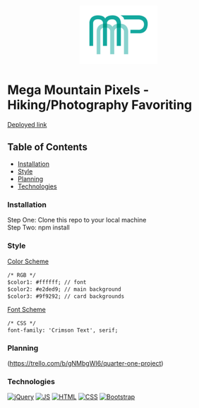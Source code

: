 <p align="center">
<a href="http://megamountainpixels.surge.sh/"><img src="img/mmp-logo.png" target="_blank" title="MMP" alt="MMP" width="35%"></a>
</p>

# Mega Mountain Pixels - Hiking/Photography Favoriting

[Deployed link](http://megamountainpixels.surge.sh/)

## Table of Contents

- [Installation](#installation)
- [Style](#style)
- [Planning](#planning)
- [Technologies](#technologies)

### Installation

Step One: Clone this repo to your local machine  
Step Two: npm install

### Style

[Color Scheme](https://coolors.co/000000-ffffff-e2ded9-9f9292-c9d5b5)
```
/* RGB */
$color1: #ffffff; // font
$color2: #e2ded9; // main background
$color3: #9f9292; // card backgrounds
```

[Font Scheme](https://fonts.googleapis.com/css?family=Crimson+Text)
```
/* CSS */
font-family: 'Crimson Text', serif;
```

### Planning

(https://trello.com/b/gNMbgWI6/quarter-one-project)

### Technologies

<a href="https://jquery.com/"><img src="public/jquery-original.svg" target="_blank" title="jQuery" alt="jQuery" width="25%"></a>
<a href="https://www.javascript.com/"><img src="public/javascript-original.svg" target="_blank" title="JS" alt="JS" width="25%"></a>
<a href="https://html.com/"><img src="public/html5-original.svg" target="_blank" title="HTML" alt="HTML" width="25%"></a>
<a href="https://css-tricks.com/"><img src="public/css3-original.svg" target="_blank" title="CSS" alt="CSS" width="25%"></a>
<a href="https://getbootstrap.com/"><img src="public/boostrap-plain.svg" target="_blank" title="Bootstrap" alt="Bootstrap" width="25%"></a>
